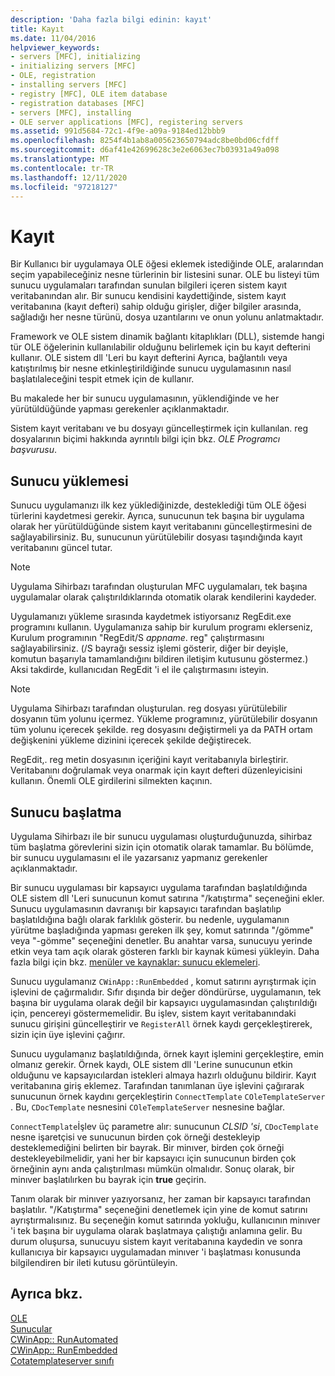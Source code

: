 ```yaml
---
description: 'Daha fazla bilgi edinin: kayıt'
title: Kayıt
ms.date: 11/04/2016
helpviewer_keywords:
- servers [MFC], initializing
- initializing servers [MFC]
- OLE, registration
- installing servers [MFC]
- registry [MFC], OLE item database
- registration databases [MFC]
- servers [MFC], installing
- OLE server applications [MFC], registering servers
ms.assetid: 991d5684-72c1-4f9e-a09a-9184ed12bbb9
ms.openlocfilehash: 8254f4b1ab8a005623650794adc8be0bd06cfdff
ms.sourcegitcommit: d6af41e42699628c3e2e6063ec7b03931a49a098
ms.translationtype: MT
ms.contentlocale: tr-TR
ms.lasthandoff: 12/11/2020
ms.locfileid: "97218127"
---
```

# <a name="registration"></a>Kayıt

Bir Kullanıcı bir uygulamaya OLE öğesi eklemek istediğinde OLE, aralarından seçim yapabileceğiniz nesne türlerinin bir listesini sunar. OLE bu listeyi tüm sunucu uygulamaları tarafından sunulan bilgileri içeren sistem kayıt veritabanından alır. Bir sunucu kendisini kaydettiğinde, sistem kayıt veritabanına (kayıt defteri) sahip olduğu girişler, diğer bilgiler arasında, sağladığı her nesne türünü, dosya uzantılarını ve onun yolunu anlatmaktadır.

Framework ve OLE sistem dinamik bağlantı kitaplıkları (DLL), sistemde hangi tür OLE öğelerinin kullanılabilir olduğunu belirlemek için bu kayıt defterini kullanır. OLE sistem dll 'Leri bu kayıt defterini Ayrıca, bağlantılı veya katıştırılmış bir nesne etkinleştirildiğinde sunucu uygulamasının nasıl başlatılaleceğini tespit etmek için de kullanır.

Bu makalede her bir sunucu uygulamasının, yüklendiğinde ve her yürütüldüğünde yapması gerekenler açıklanmaktadır.

Sistem kayıt veritabanı ve bu dosyayı güncelleştirmek için kullanılan. reg dosyalarının biçimi hakkında ayrıntılı bilgi için bkz. *OLE Programcı başvurusu*.

## <a name="server-installation"></a><a name="_core_server_installation"></a> Sunucu yüklemesi

Sunucu uygulamanızı ilk kez yüklediğinizde, desteklediği tüm OLE öğesi türlerini kaydetmesi gerekir. Ayrıca, sunucunun tek başına bir uygulama olarak her yürütüldüğünde sistem kayıt veritabanını güncelleştirmesini de sağlayabilirsiniz. Bu, sunucunun yürütülebilir dosyası taşındığında kayıt veritabanını güncel tutar.

> [!NOTE]
> Uygulama Sihirbazı tarafından oluşturulan MFC uygulamaları, tek başına uygulamalar olarak çalıştırıldıklarında otomatik olarak kendilerini kaydeder.

Uygulamanızı yükleme sırasında kaydetmek istiyorsanız RegEdit.exe programını kullanın. Uygulamanıza sahip bir kurulum programı eklerseniz, Kurulum programının "RegEdit/S *appname*. reg" çalıştırmasını sağlayabilirsiniz. (/S bayrağı sessiz işlemi gösterir, diğer bir deyişle, komutun başarıyla tamamlandığını bildiren iletişim kutusunu göstermez.) Aksi takdirde, kullanıcıdan RegEdit 'i el ile çalıştırmasını isteyin.

> [!NOTE]
> Uygulama Sihirbazı tarafından oluşturulan. reg dosyası yürütülebilir dosyanın tüm yolunu içermez. Yükleme programınız, yürütülebilir dosyanın tüm yolunu içerecek şekilde. reg dosyasını değiştirmeli ya da PATH ortam değişkenini yükleme dizinini içerecek şekilde değiştirecek.

RegEdit,. reg metin dosyasının içeriğini kayıt veritabanıyla birleştirir. Veritabanını doğrulamak veya onarmak için kayıt defteri düzenleyicisini kullanın. Önemli OLE girdilerini silmekten kaçının.

## <a name="server-initialization"></a><a name="_core_server_initialization"></a> Sunucu başlatma

Uygulama Sihirbazı ile bir sunucu uygulaması oluşturduğunuzda, sihirbaz tüm başlatma görevlerini sizin için otomatik olarak tamamlar. Bu bölümde, bir sunucu uygulamasını el ile yazarsanız yapmanız gerekenler açıklanmaktadır.

Bir sunucu uygulaması bir kapsayıcı uygulama tarafından başlatıldığında OLE sistem dll 'Leri sunucunun komut satırına "/katıştırma" seçeneğini ekler. Sunucu uygulamasının davranışı bir kapsayıcı tarafından başlatılıp başlatıldığına bağlı olarak farklılık gösterir. bu nedenle, uygulamanın yürütme başladığında yapması gereken ilk şey, komut satırında "/gömme" veya "-gömme" seçeneğini denetler. Bu anahtar varsa, sunucuyu yerinde etkin veya tam açık olarak gösteren farklı bir kaynak kümesi yükleyin. Daha fazla bilgi için bkz. [menüler ve kaynaklar: sunucu eklemeleri](../mfc/menus-and-resources-server-additions.md).

Sunucu uygulamanız `CWinApp::RunEmbedded` , komut satırını ayrıştırmak için işlevini de çağırmalıdır. Sıfır dışında bir değer döndürürse, uygulamanın, tek başına bir uygulama olarak değil bir kapsayıcı uygulamasından çalıştırıldığı için, pencereyi göstermemelidir. Bu işlev, sistem kayıt veritabanındaki sunucu girişini güncelleştirir ve `RegisterAll` örnek kaydı gerçekleştirerek, sizin için üye işlevini çağırır.

Sunucu uygulamanız başlatıldığında, örnek kayıt işlemini gerçekleştire, emin olmanız gerekir. Örnek kaydı, OLE sistem dll 'Lerine sunucunun etkin olduğunu ve kapsayıcılardan istekleri almaya hazırlı olduğunu bildirir. Kayıt veritabanına giriş eklemez. Tarafından tanımlanan üye işlevini çağırarak sunucunun örnek kaydını gerçekleştirin `ConnectTemplate` `COleTemplateServer` . Bu, `CDocTemplate` nesnesini `COleTemplateServer` nesnesine bağlar.

`ConnectTemplate`İşlev üç parametre alır: sunucunun *CLSID 'si*, `CDocTemplate` nesne işaretçisi ve sunucunun birden çok örneği destekleyip desteklemediğini belirten bir bayrak. Bir minıver, birden çok örneği destekleyebilmelidir, yani her bir kapsayıcı için sunucunun birden çok örneğinin aynı anda çalıştırılması mümkün olmalıdır. Sonuç olarak, bir minıver başlatılırken bu bayrak için **true** geçirin.

Tanım olarak bir minıver yazıyorsanız, her zaman bir kapsayıcı tarafından başlatılır. "/Katıştırma" seçeneğini denetlemek için yine de komut satırını ayrıştırmalısınız. Bu seçeneğin komut satırında yokluğu, kullanıcının minıver 'i tek başına bir uygulama olarak başlatmaya çalıştığı anlamına gelir. Bu durum oluşursa, sunucuyu sistem kayıt veritabanına kaydedin ve sonra kullanıcıya bir kapsayıcı uygulamadan minıver 'i başlatması konusunda bilgilendiren bir ileti kutusu görüntüleyin.

## <a name="see-also"></a>Ayrıca bkz.

[OLE](../mfc/ole-in-mfc.md)<br/>
[Sunucular](../mfc/servers.md)<br/>
[CWinApp:: RunAutomated](../mfc/reference/cwinapp-class.md#runautomated)<br/>
[CWinApp:: RunEmbedded](../mfc/reference/cwinapp-class.md#runembedded)<br/>
[Cotatemplateserver sınıfı](../mfc/reference/coletemplateserver-class.md)
